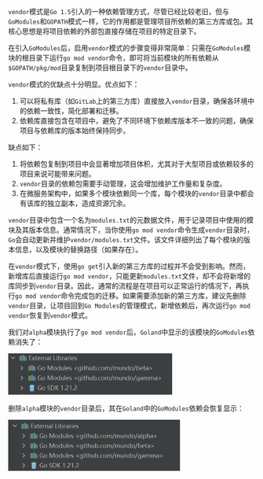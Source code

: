 `vendor`模式是`Go 1.5`引入的一种依赖管理方式，尽管已经比较老旧，但与`GoModules`和`GOPATH`模式一样，它的作用都是管理项目所依赖的第三方库或包。其核心思想是将项目依赖的外部包直接存储在项目的特定目录下。

在引入`GoModules`后，启用`vendor`模式的步骤变得非常简单：只需在`GoModules`模块的根目录下运行`go mod vendor`命令，即可将当前模块的所有依赖从`$GOPATH/pkg/mod`目录复制到项目根目录下的`vendor`目录中。

`vendor`模式的优缺点十分明显。优点如下：

1. 可以将私有库（如`GitLab`上的第三方库）直接放入`vendor`目录，确保各环境中的依赖一致性，简化部署和迁移。
2. 依赖库直接包含在项目中，避免了不同环境下依赖库版本不一致的问题，确保项目与依赖库的版本始终保持同步。

缺点如下：

1. 将依赖包复制到项目中会显著增加项目体积，尤其对于大型项目或依赖较多的项目来说可能带来问题。
2. `vendor`目录的依赖包需要手动管理，这会增加维护工作量和复杂度。
3. 在微服务架构中，如果多个模块依赖同一个库，每个模块的`vendor`目录中都会有该库的独立副本，造成资源冗余。

`vendor`目录中包含一个名为`modules.txt`的元数据文件，用于记录项目中使用的模块及其版本信息。通常情况下，当你使用`go mod vendor`命令生成`vendor`目录时，`Go`会自动更新并维护`vendor/modules.txt`文件。该文件详细列出了每个模块的版本信息，以及模块的替换路径（如果存在）。

在`vendor`模式下，使用`go get`引入新的第三方库的过程并不会受到影响。然而，新增库后直接运行`go mod vendor`，只能更新`modules.txt`文件，却不会将新增的库同步到`vendor`目录。因此，通常的流程是在项目可以正常运行的情况下，再执行`go mod vendor`命令完成包的迁移。如果需要添加新的第三方库，建议先删除`vendor`目录，让项目回到`Go Modules`的管理模式，新增依赖后，再次运行`go mod vendor`恢复到`vendor`模式。

我们对`alpha`模块执行了`go mod vendor`后，`Goland`中显示的该模块的`GoModules`依赖消失了：

<img src="image/image-20240417141619643.png" alt="image-20240417141619643" style="zoom:67%;" />

删除`alpha`模块的`vendor`目录后，其在`Goland`中的`GoModules`依赖会恢复显示：

<img src="image/image-20240417141536991.png" alt="image-20240417141536991" style="zoom:67%;" />